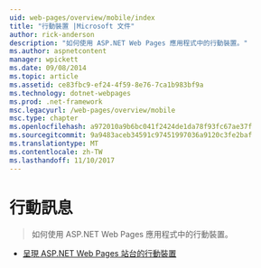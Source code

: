 ```yaml
---
uid: web-pages/overview/mobile/index
title: "行動裝置 |Microsoft 文件"
author: rick-anderson
description: "如何使用 ASP.NET Web Pages 應用程式中的行動裝置。"
ms.author: aspnetcontent
manager: wpickett
ms.date: 09/08/2014
ms.topic: article
ms.assetid: ce83fbc9-ef24-4f59-8e76-7ca1b983bf9a
ms.technology: dotnet-webpages
ms.prod: .net-framework
msc.legacyurl: /web-pages/overview/mobile
msc.type: chapter
ms.openlocfilehash: a972010a9b6bc041f2424de1da78f93fc67ae37f
ms.sourcegitcommit: 9a9483aceb34591c97451997036a9120c3fe2baf
ms.translationtype: MT
ms.contentlocale: zh-TW
ms.lasthandoff: 11/10/2017
---
```

<a name="mobile"></a>行動訊息
====================
> 如何使用 ASP.NET Web Pages 應用程式中的行動裝置。


- [呈現 ASP.NET Web Pages 站台的行動裝置](rendering-aspnet-web-pages-sites-for-mobile-devices.md)
